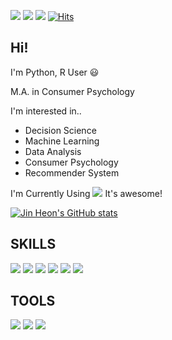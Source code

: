 
 <a href="https://yjinheon.github.io/" target="_blank"><img src="https://img.shields.io/badge/Hexo_Blog-black?style=flat-square&logo=Hexo&logoColor=white"/></a>
 <a href="mailto:yjinheon@gmail.com" target="_blank"><img src="https://img.shields.io/badge/yjinheon@gmail.com-EA4335?style=flat-square&logo=Gmail&logoColor=white"/></a>
 <a href="https://www.linkedin.com/in/jin-heon-yoon-583842178/" target="_blank"><img src="https://img.shields.io/badge/JinheonYoon-0A66C2?style=flat-square&logo=Linkedin&logoColor=white"/></a> [![Hits](https://hits.seeyoufarm.com/api/count/incr/badge.svg?url=https%3A%2F%2Fgithub.com%2Fyjinheon%2Fhit-counter&count_bg=%2379C83D&title_bg=%23555555&icon=&icon_color=%23E7E7E7&title=hits&edge_flat=false)](https://hits.seeyoufarm.com)
 
 ## Hi!
 
I'm Python, R User :smiley:

M.A. in Consumer Psychology  

I'm interested in..
  - Decision Science
  - Machine Learning
  - Data Analysis
  - Consumer Psychology
  - Recommender System

I'm Currently Using <img src= "https://img.shields.io/badge/manjaro-35BF5C?style=for-the-badge&logo=manjaro&logoColor=white"/> It's awesome!


[![Jin Heon's GitHub stats](https://github-readme-stats.vercel.app/api?username=yjinheon&count_private=true&hide=stars&show_icons=true&theme=dracula)](https://github.com/anuraghazra/github-readme-stats)

 ## SKILLS
<img src="https://img.shields.io/badge/R-blue?style=flat-square&logo=R&logoColor=white"/> <img src="https://img.shields.io/badge/Python-FFD43B?style=flat-square&logo=Python&logoColor=darkgreen"/> <img src="https://img.shields.io/badge/TensorFlow-FF6F00?style=flat-square&logo=TensorFlow&logoColor=white"/> <img src="https://img.shields.io/badge/MySQL-00000F?style=flat-square&logo=mysql&logoColor=white"/> <img src="https://img.shields.io/badge/scikit_learn-F7931E?style=flat-square&logo=scikit-learn&logoColor=white"/> <img src = "https://img.shields.io/badge/Flask-000000?style=flat-sqare&logo=flask&logoColor=white "/>


## TOOLS
<img src="https://img.shields.io/badge/Git-F05032?style=flat-square&logo=git&logoColor=white"/> <img src="https://img.shields.io/badge/Google%20Analytics-E37400?style=flat-square&logo=google%20analytics&logoColor=white"/> <img src="https://img.shields.io/badge/Google_Cloud-4285F4?style=flat-sqare&logo=google-cloud&logoColor=white"/>
<!--
**yjinheon/yjinheon** is a ✨ _special_ ✨ repository because its `README.md` (this file) appears on your GitHub profile.
<img src="https://img.shields.io/badge/MongoDB-4EA94B?style=flat-square&logo=mongodb&logoColor=white"/> 


Here are some ideas to get you started:

- 🔭 I’m currently working on ...
- 🌱 I’m currently learning ...
- 👯 I’m looking to collaborate on ...
- 🤔 I’m looking for help with ...
- 💬 Ask me about ...
- 📫 How to reach me: ...
- 😄 Pronouns: ...
- ⚡ Fun fact: ...
-->
